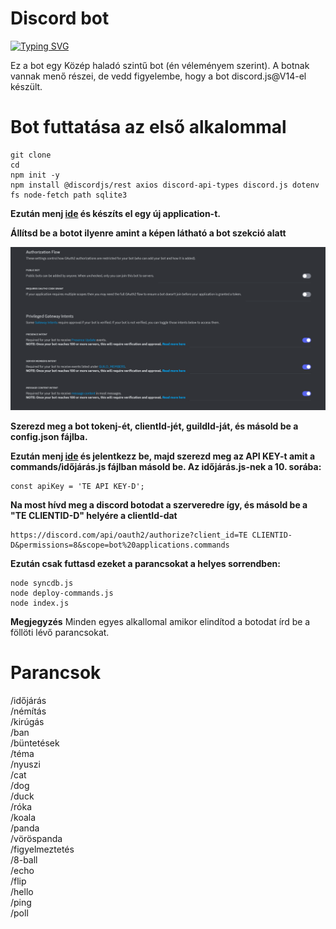 # Discord bot
[![Typing SVG](https://readme-typing-svg.herokuapp.com?font=Fira+Code&pause=1000&width=435&lines=Ez+a+bot+Tempinek+k%C3%A9sz%C3%BClt)](https://git.io/typing-svg)

Ez a bot egy Közép haladó szintű bot (én véleményem szerint). A botnak vannak menő részei, de vedd figyelembe, hogy a bot discord.js@V14-el készült.

# Bot futtatása az első alkalommal

```
git clone
cd 
npm init -y
npm install @discordjs/rest axios discord-api-types discord.js dotenv fs node-fetch path sqlite3
```
**Ezután menj [ide](https://discord.com/developers/applications) és készíts el egy új application-t.**

**Állítsd be a botot ilyenre amint a képen látható a bot szekció alatt**

![image](github\nemtom.png) 

**Szerezd meg a bot tokenj-ét, clientId-jét, guildId-ját, és másold be a config.json fájlba.**

**Ezután menj [ide](https://openweathermap.org/) és jelentkezz be, majd szerezd meg az API KEY-t amit a commands/időjárás.js fájlban másold be. Az időjárás.js-nek a 10. sorába:**

```
const apiKey = 'TE API KEY-D';
```
**Na most hívd meg a discord botodat a szerveredre így, és másold be a "TE CLIENTID-D" helyére a clientId-dat**

```
https://discord.com/api/oauth2/authorize?client_id=TE CLIENTID-D&permissions=8&scope=bot%20applications.commands
```

**Ezután csak futtasd ezeket a parancsokat a helyes sorrendben:**

```
node syncdb.js
node deploy-commands.js
node index.js
```
**Megjegyzés** Minden egyes alkallomal amikor elindítod a botodat írd be a föllöti lévő parancsokat.

# Parancsok

/időjárás  
/némítás  
/kirúgás  
/ban  
/büntetések  
/téma  
/nyuszi  
/cat  
/dog  
/duck  
/róka  
/koala  
/panda  
/vöröspanda  
/figyelmeztetés  
/8-ball  
/echo  
/flip  
/hello  
/ping  
/poll  
